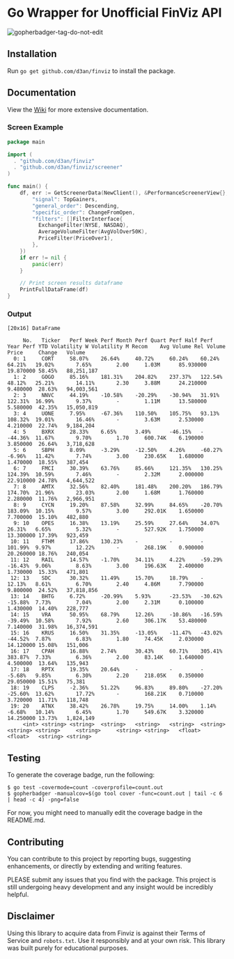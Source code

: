 # Go Wrapper for Unofficial FinViz API

![gopherbadger-tag-do-not-edit](https://img.shields.io/badge/Go%20Coverage-52%25-brightgreen.svg?longCache=true&style=flat)

## Installation

Run `go get github.com/d3an/finviz` to install the package.

## Documentation

View the [Wiki](https://github.com/d3an/finviz/wiki) for more extensive documentation.

### Screen Example

```go
package main

import (
  . "github.com/d3an/finviz"
  . "github.com/d3an/finviz/screener"
)

func main() {
    df, err := GetScreenerData(NewClient(), &PerformanceScreenerView{}, &map[string]interface{}{
        "signal": TopGainers,
        "general_order": Descending,
        "specific_order": ChangeFromOpen,
        "filters": []FilterInterface{
          ExchangeFilter(NYSE, NASDAQ),
          AverageVolumeFilter(AvgVolOver50K),
          PriceFilter(PriceOver1),
        },
    })
    if err != nil {
        panic(err)
    }

    // Print screen results dataframe
    PrintFullDataFrame(df)
}
```

### Output

```command line
[20x16] DataFrame

     No.   Ticker   Perf Week Perf Month Perf Quart Perf Half Perf Year Perf YTD Volatility W Volatility M Recom    Avg Volume Rel Volume Price     Change   Volume  
  0: 1     CORT     58.07%    26.64%     40.72%     60.24%    60.24%    64.21%   19.02%       7.65%        2.00     1.03M      85.930000  19.870000 58.45%   88,251,187
  1: 2     GOGO     85.16%    181.31%    204.82%    237.37%   122.54%   48.12%   25.21%       14.11%       2.30     3.88M      24.210000  9.480000  28.63%   94,003,561
  2: 3     NNVC     44.19%    -10.58%    -20.29%    -30.94%   31.91%    122.31%  16.99%       9.37%        -        1.11M      13.580000  5.580000  42.35%   15,050,819
  3: 4     UONE     7.95%     -67.36%    110.50%    105.75%   93.13%    108.32%  19.01%       16.46%       -        3.63M      2.530000   4.210000  22.74%   9,184,204
  4: 5     BXRX     28.33%    6.65%      3.49%      -46.15%   -         -44.36%  11.67%       9.70%        1.70     600.74K    6.190000   3.850000  26.64%   3,718,628
  5: 6     SBPH     8.09%     -3.29%     -12.50%    4.26%     -60.27%   -6.96%   11.42%       7.74%        3.00     230.65K    1.680000   1.470000  18.55%   387,454  
  6: 7     FMCI     30.39%    63.76%     85.66%     121.35%   130.25%   124.39%  10.59%       7.46%        -        2.32M      2.000000   22.910000 24.78%   4,644,522
  7: 8     AMTX     32.56%    82.40%     181.48%    200.20%   186.79%   174.70%  21.96%       23.03%       2.00     1.68M      1.760000   2.280000  11.76%   2,966,951
  8: 9     CYCN     19.20%    87.58%     32.99%     84.65%    -20.70%   183.09%  10.15%       9.57%        3.00     292.01K    1.650000   7.700000  15.10%   482,880  
  9: 10    OPES     16.38%    13.19%     25.59%     27.64%    34.07%    26.31%   6.65%        5.32%        -        527.92K    1.750000   13.300000 17.39%   923,459  
 10: 11    FTHM     17.86%    130.23%    -          -         -         101.99%  9.97%        12.22%       -        268.19K    0.900000   20.260000 18.76%   240,054  
 11: 12    RAIL     14.57%    -1.70%     34.11%     4.22%     -59.29%   -16.43%  9.06%        8.63%        3.00     196.63K    2.400000   1.730000  15.33%   471,801  
 12: 13    SDC      30.32%    11.49%     15.70%     18.79%    -         12.13%   8.61%        6.70%        2.40     4.86M      7.790000   9.800000  24.52%   37,818,856
 13: 14    BHTG     6.72%     -20.99%    5.93%      -23.53%   -30.62%   -15.88%  7.73%        7.04%        2.00     2.31M      0.100000   1.430000  14.40%   228,777  
 14: 15    VRA      50.95%    68.79%     12.26%     -10.86%   -16.59%   -39.49%  10.58%       7.92%        2.60     306.17K    53.480000  7.140000  31.98%   16,374,591
 15: 16    KRUS     16.50%    31.35%     -13.05%    -11.47%   -43.02%   -44.52%  7.87%        6.83%        1.80     74.45K     2.030000   14.120000 15.08%   151,006  
 16: 17    CPAH     16.88%    2.74%      30.43%     60.71%    305.41%   383.87%  7.33%        6.36%        2.00     83.14K     1.640000   4.500000  13.64%   135,943  
 17: 18    RPTX     19.35%    20.64%     -          -         -         -5.68%   9.85%        6.30%        2.20     218.05K    0.350000   29.050000 15.51%   75,381  
 18: 19    CLPS     -2.36%    51.22%     96.83%     89.80%    -27.20%   -25.60%  13.62%       17.72%       -        168.21K    0.710000   3.720000  11.71%   118,748  
 19: 20    ATNX     38.42%    26.78%     19.75%     14.00%    1.14%     -6.68%   10.14%       6.45%        1.70     549.67K    3.320000   14.250000 13.73%   1,824,149
     <int> <string> <string>  <string>   <string>   <string>  <string>  <string> <string>     <string>     <string> <string>   <float>    <float>   <string> <string>  

```

## Testing

To generate the coverage badge, run the following:

```command line
$ go test -covermode=count -coverprofile=count.out
$ gopherbadger -manualcov=$(go tool cover -func=count.out | tail -c 6 | head -c 4) -png=false
```

For now, you might need to manually edit the coverage badge in the README.md.

## Contributing

You can contribute to this project by reporting bugs, suggesting enhancements, or directly by extending and writing features.

PLEASE submit any issues that you find with the package. This project is still undergoing heavy development and any insight would be incredibly helpful.

## Disclaimer

Using this library to acquire data from Finviz is against their Terms of Service and `robots.txt`.
Use it responsibly and at your own risk. This library was built purely for educational purposes.
